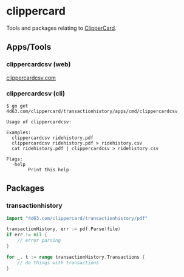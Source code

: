# clippercard
Tools and packages relating to [ClipperCard](https://www.clippercard.com).

## Apps/Tools

### clippercardcsv (web)

[clippercardcsv.com](https://clippercardcsv.com)

### clippercardcsv (cli)

```
$ go get 4d63.com/clippercard/transactionhistory/apps/cmd/clippercardcsv
```

```
Usage of clippercardcsv:

Examples:
  clippercardcsv ridehistory.pdf
  clippercardcsv ridehistory.pdf > ridehistory.csv
  cat ridehistory.pdf | clippercardcsv > ridehistory.csv

Flags:
  -help
        Print this help
```

## Packages

### transactionhistory

```go
import "4d63.com/clippercard/transactionhistory/pdf"
```

```go
transactionHistory, err := pdf.Parse(file)
if err != nil {
	// error parsing
}

for _, t := range transactionHistory.Transactions {
	// do things with transactions
}
```
